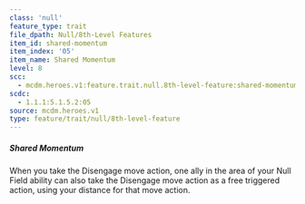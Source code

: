 ```yaml
---
class: 'null'
feature_type: trait
file_dpath: Null/8th-Level Features
item_id: shared-momentum
item_index: '05'
item_name: Shared Momentum
level: 8
scc:
  - mcdm.heroes.v1:feature.trait.null.8th-level-feature:shared-momentum
scdc:
  - 1.1.1:5.1.5.2:05
source: mcdm.heroes.v1
type: feature/trait/null/8th-level-feature
---
```


##### Shared Momentum

When you take the Disengage move action, one ally in the area of your Null Field ability can also take the Disengage move action as a free triggered action, using your distance for that move action.

